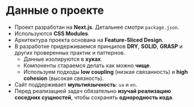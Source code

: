 # Данные о проекте

- Проект разработан на **Next.js**. Детальнее смотри `package.json`.
- Используются **CSS Modules**.
- Архитектура проекта основана на **Feature-Sliced Design**.
- В разработке придерживаемся принципов **DRY**, **SOLID**, **GRASP** и других проверенных практик и паттернов.
  - Данные изолируются в **хуках**.
  - Компоненты стараемся делать как можно **чище**.
  - Используем подходы **low coupling** (низкая связанность) и **high cohesion** (высокая связность).
- Сайт поддерживает **мультиязычность**: `ua` и `en`.
- Перед реализацией задач обязательно **изучай реализацию соседних сущностей**, чтобы сохранять **однородность кода**.
